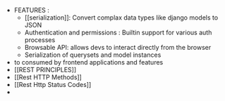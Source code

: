 - FEATURES :
	- [[serialization]]: Convert complax data types like django models to JSON
	- Authentication and permissions : Builtin support for various auth processes
	- Browsable API: allows devs to interact directly from the browser
	- Serialization of querysets and model instances
- to consumed by frontend applications and features
- [[REST PRINCIPLES]]
- [[Rest HTTP Methods]]
- [[Rest Http Status Codes]]
- 
